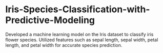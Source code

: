 # Iris-Species-Classification-with-Predictive-Modeling
Developed a machine learning model on the Iris dataset to classify iris flower species. Utilized features such as sepal length, sepal width, petal length, and petal width for accurate species prediction. 
